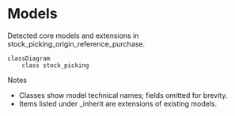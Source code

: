 # Models

Detected core models and extensions in stock_picking_origin_reference_purchase.

```mermaid
classDiagram
    class stock_picking
```

Notes
- Classes show model technical names; fields omitted for brevity.
- Items listed under _inherit are extensions of existing models.
